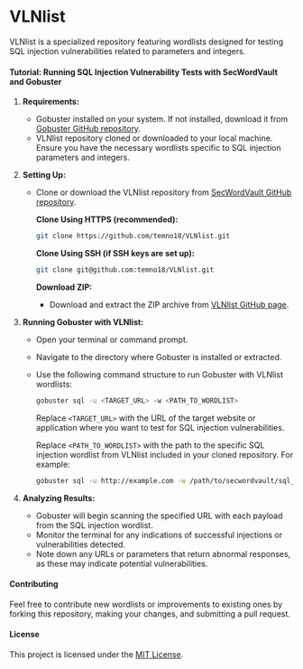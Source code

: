 # VLNlist

VLNlist is a specialized repository featuring wordlists designed for testing SQL injection vulnerabilities related to parameters and integers.

#### Tutorial: Running SQL Injection Vulnerability Tests with SecWordVault and Gobuster

1. **Requirements:**

   - Gobuster installed on your system. If not installed, download it from [Gobuster GitHub repository](https://github.com/OJ/gobuster).
   - VLNlist repository cloned or downloaded to your local machine. Ensure you have the necessary wordlists specific to SQL injection parameters and integers.

2. **Setting Up:**

   - Clone or download the VLNlist repository from [SecWordVault GitHub repository](https://github.com/temno18/VLNlist.git).

     **Clone Using HTTPS (recommended):**
     ```bash
     git clone https://github.com/temno18/VLNlist.git
     ```

     **Clone Using SSH (if SSH keys are set up):**
     ```bash
     git clone git@github.com:temno18/VLNlist.git
     ```

     **Download ZIP:**
     - Download and extract the ZIP archive from [VLNlist GitHub page](https://github.com/temno18/VLNlist/releases/tag/Wordlist).

3. **Running Gobuster with VLNlist:**

   - Open your terminal or command prompt.
   - Navigate to the directory where Gobuster is installed or extracted.
   - Use the following command structure to run Gobuster with VLNlist wordlists:

     ```bash
     gobuster sql -u <TARGET_URL> -w <PATH_TO_WORDLIST>
     ```

     Replace `<TARGET_URL>` with the URL of the target website or application where you want to test for SQL injection vulnerabilities.

     Replace `<PATH_TO_WORDLIST>` with the path to the specific SQL injection wordlist from VLNlist included in your cloned repository. For example:

     ```bash
     gobuster sql -u http://example.com -w /path/to/secwordvault/sql_injection_wordlist.txt
     ```

4. **Analyzing Results:**

   - Gobuster will begin scanning the specified URL with each payload from the SQL injection wordlist.
   - Monitor the terminal for any indications of successful injections or vulnerabilities detected.
   - Note down any URLs or parameters that return abnormal responses, as these may indicate potential vulnerabilities.

#### Contributing

Feel free to contribute new wordlists or improvements to existing ones by forking this repository, making your changes, and submitting a pull request.

#### License

This project is licensed under the [MIT License](LICENSE).
